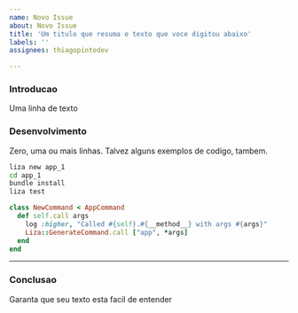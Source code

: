 ```yaml
---
name: Novo Issue
about: Novo Issue
title: 'Um titulo que resuma o texto que voce digitou abaixo'
labels: ''
assignees: thiagopintodev

---
```


### Introducao
Uma linha de texto

### Desenvolvimento
Zero, uma ou mais linhas. Talvez alguns exemplos de codigo, tambem.

```bash
liza new app_1
cd app_1
bundle install
liza test
```

```ruby
class NewCommand < AppCommand
  def self.call args
    log :higher, "Called #{self}.#{__method__} with args #{args}"
    Liza::GenerateCommand.call ["app", *args]
  end
end
```

---

### Conclusao
Garanta que seu texto esta facil de entender
